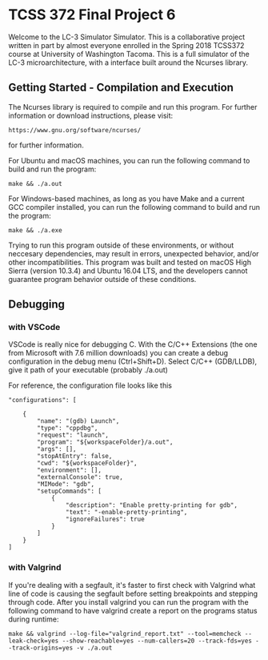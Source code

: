 # TCSS 372 Final Project 6

Welcome to the LC-3 Simulator Simulator. This is a collaborative project written in part by almost everyone enrolled in the Spring 2018 TCSS372 course at University of Washington Tacoma. This is a full simulator of the LC-3 microarchitecture, with a interface built around the Ncurses library.

## Getting Started - Compilation and Execution

The Ncurses library is required to compile and run this program. For further information or download instructions, please visit:

```
https://www.gnu.org/software/ncurses/
```
for further information.

For Ubuntu and macOS machines, you can run the following command to build and run the program:

```
make && ./a.out
```

For Windows-based machines, as long as you have Make and a current GCC compiler installed, you can run the following command to build and run the program:

```
make && ./a.exe
```

Trying to run this program outside of these environments, or without neccesary dependencies, may result in errors, unexpected behavior, and/or other incompatibilities. This program was built and tested on macOS High Sierra (version 10.3.4) and Ubuntu 16.04 LTS, and the developers cannot guarantee program behavior outside of these conditions.

## Debugging

### with VSCode

VSCode is really nice for debugging C. With the C/C++ Extensions (the one from Microsoft with 7.6 million downloads) you can create a debug configuration in the debug menu (Ctrl+Shift+D). Select C/C++ (GDB/LLDB), give it path of your executable (probably ./a.out)

For reference, the configuration file looks like this
```
"configurations": [
    
    {
        "name": "(gdb) Launch",
        "type": "cppdbg",
        "request": "launch",
        "program": "${workspaceFolder}/a.out",
        "args": [],
        "stopAtEntry": false,
        "cwd": "${workspaceFolder}",
        "environment": [],
        "externalConsole": true,
        "MIMode": "gdb",
        "setupCommands": [
            {
                "description": "Enable pretty-printing for gdb",
                "text": "-enable-pretty-printing",
                "ignoreFailures": true
            }
        ]
    }
]
```
### with Valgrind

If you're dealing with a segfault, it's faster to first check with Valgrind what line of code is causing the segfault before setting breakpoints and stepping through code. After you install valgrind you can run the program with the following command to have valgrind create a report on the programs status during runtime:

```
make && valgrind --log-file="valgrind_report.txt" --tool=memcheck --leak-check=yes --show-reachable=yes --num-callers=20 --track-fds=yes --track-origins=yes -v ./a.out
```